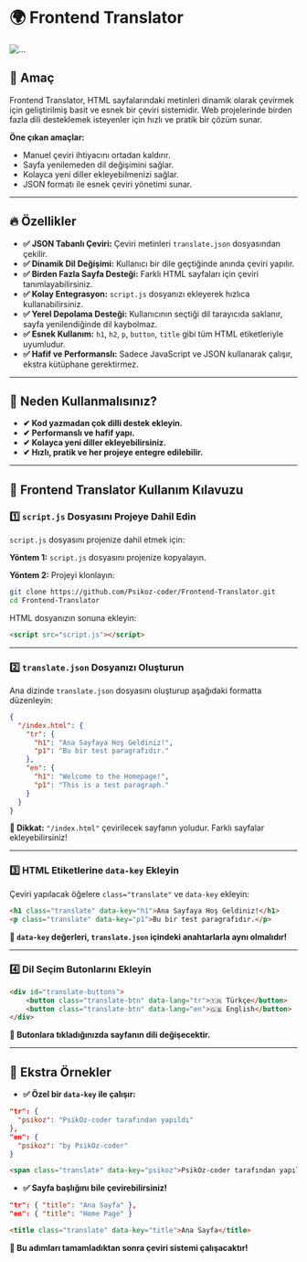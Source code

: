 
# 🌍 Frontend Translator
<img src="Frontend-Translator.gif" alt="...">

## 📌 Amaç

Frontend Translator, HTML sayfalarındaki metinleri dinamik olarak çevirmek için geliştirilmiş basit ve esnek bir çeviri sistemidir. Web projelerinde birden fazla dili desteklemek isteyenler için hızlı ve pratik bir çözüm sunar.

**Öne çıkan amaçlar:**
- Manuel çeviri ihtiyacını ortadan kaldırır.
- Sayfa yenilemeden dil değişimini sağlar.
- Kolayca yeni diller ekleyebilmenizi sağlar.
- JSON formatı ile esnek çeviri yönetimi sunar.

---

## 🔥 Özellikler

- **✅ JSON Tabanlı Çeviri:** Çeviri metinleri `translate.json` dosyasından çekilir.
- **✅ Dinamik Dil Değişimi:** Kullanıcı bir dile geçtiğinde anında çeviri yapılır.
- **✅ Birden Fazla Sayfa Desteği:** Farklı HTML sayfaları için çeviri tanımlayabilirsiniz.
- **✅ Kolay Entegrasyon:** `script.js` dosyanızı ekleyerek hızlıca kullanabilirsiniz.
- **✅ Yerel Depolama Desteği:** Kullanıcının seçtiği dil tarayıcıda saklanır, sayfa yenilendiğinde dil kaybolmaz.
- **✅ Esnek Kullanım:** `h1`, `h2`, `p`, `button`, `title` gibi tüm HTML etiketleriyle uyumludur.
- **✅ Hafif ve Performanslı:** Sadece JavaScript ve JSON kullanarak çalışır, ekstra kütüphane gerektirmez.

---

## 🌟 Neden Kullanmalısınız?

- **✔ Kod yazmadan çok dilli destek ekleyin.**
- **✔ Performanslı ve hafif yapı.**
- **✔ Kolayca yeni diller ekleyebilirsiniz.**
- **✔ Hızlı, pratik ve her projeye entegre edilebilir.**

---

## 🚀 Frontend Translator Kullanım Kılavuzu

### 1️⃣ `script.js` Dosyasını Projeye Dahil Edin

`script.js` dosyasını projenize dahil etmek için:

**Yöntem 1:** `script.js` dosyasını projenize kopyalayın.

**Yöntem 2:** Projeyi klonlayın:

```bash
git clone https://github.com/Psikoz-coder/Frontend-Translator.git
cd Frontend-Translator
```

HTML dosyanızın sonuna ekleyin:

```html
<script src="script.js"></script>
```

---

### 2️⃣ `translate.json` Dosyanızı Oluşturun

Ana dizinde `translate.json` dosyasını oluşturup aşağıdaki formatta düzenleyin:

```json
{
  "/index.html": {
    "tr": {
      "h1": "Ana Sayfaya Hoş Geldiniz!",
      "p1": "Bu bir test paragrafıdır."
    },
    "en": {
      "h1": "Welcome to the Homepage!",
      "p1": "This is a test paragraph."
    }
  }
}
```

**📌 Dikkat:** `"/index.html"` çevirilecek sayfanın yoludur. Farklı sayfalar ekleyebilirsiniz!

---

### 3️⃣ HTML Etiketlerine `data-key` Ekleyin

Çeviri yapılacak öğelere `class="translate"` ve `data-key` ekleyin:

```html
<h1 class="translate" data-key="h1">Ana Sayfaya Hoş Geldiniz!</h1>
<p class="translate" data-key="p1">Bu bir test paragrafıdır.</p>
```

**📌 `data-key` değerleri, `translate.json` içindeki anahtarlarla aynı olmalıdır!**

---

### 4️⃣ Dil Seçim Butonlarını Ekleyin

```html
<div id="translate-buttons">
    <button class="translate-btn" data-lang="tr">🇹🇷 Türkçe</button>
    <button class="translate-btn" data-lang="en">🇬🇧 English</button>
</div>
```

**📌 Butonlara tıkladığınızda sayfanın dili değişecektir.**

---

## 🎯 Ekstra Örnekler

- **✅ Özel bir `data-key` ile çalışır:**

```json
"tr": {
  "psikoz": "PsikOz-coder tarafından yapıldı"
},
"en": {
  "psikoz": "by PsikOz-coder"
}
```

```html
<span class="translate" data-key="psikoz">PsikOz-coder tarafından yapıldı</span>
```

- **✅ Sayfa başlığını bile çevirebilirsiniz!**

```json
"tr": { "title": "Ana Sayfa" },
"en": { "title": "Home Page" }
```

```html
<title class="translate" data-key="title">Ana Sayfa</title>
```

**🚀 Bu adımları tamamladıktan sonra çeviri sistemi çalışacaktır!**
